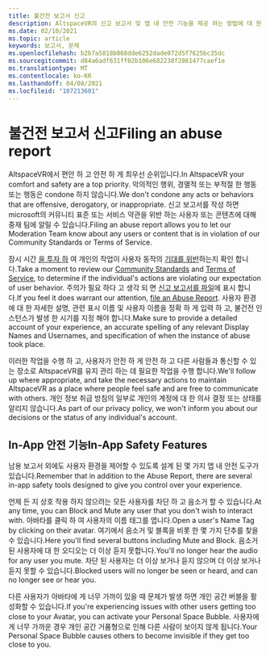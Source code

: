 ```yaml
---
title: 불건전 보고서 신고
description: AltspaceVR의 신고 보고서 및 앱 내 안전 기능을 제공 하는 방법에 대 한 최신 지침을 확인 하세요.
ms.date: 02/10/2021
ms.topic: article
keywords: 보고서, 문제
ms.openlocfilehash: b2b7a5818b068dde6252dade072d5f7625bc35dc
ms.sourcegitcommit: d84a6adf631ff02b106e682238f2861477caef1e
ms.translationtype: MT
ms.contentlocale: ko-KR
ms.lasthandoff: 04/08/2021
ms.locfileid: "107213601"
---
```

# <a name="filing-an-abuse-report"></a><span data-ttu-id="4d717-104">불건전 보고서 신고</span><span class="sxs-lookup"><span data-stu-id="4d717-104">Filing an abuse report</span></span>

<span data-ttu-id="4d717-105">AltspaceVR에서 편안 하 고 안전 하 게 최우선 순위입니다.</span><span class="sxs-lookup"><span data-stu-id="4d717-105">In AltspaceVR your comfort and safety are a top priority.</span></span> <span data-ttu-id="4d717-106">악의적인 행위, 경멸적 또는 부적절 한 행동 또는 행동은 condone 하지 않습니다.</span><span class="sxs-lookup"><span data-stu-id="4d717-106">We don't condone any acts or behaviors that are offensive, derogatory, or inappropriate.</span></span> <span data-ttu-id="4d717-107">신고 보고서를 작성 하면 microsoft의 커뮤니티 표준 또는 서비스 약관을 위반 하는 사용자 또는 콘텐츠에 대해 중재 팀에 알릴 수 있습니다.</span><span class="sxs-lookup"><span data-stu-id="4d717-107">Filing an abuse report allows you to let our Moderation Team know about any users or content that is in violation of our Community Standards or Terms of Service.</span></span>

<span data-ttu-id="4d717-108">잠시 시간 [을 투자 하](community-standards.md) 여 개인의 작업이 사용자 동작의 [기대를 위반](https://altvr.com/terms-of-service/#:~:text=1%20Consideration.%20AltVR%20currently%20provides%20free%20access%20to,...%205%20Eligibility.%20...%206%20Additional%20Terms.%20)하는지 확인 합니다.</span><span class="sxs-lookup"><span data-stu-id="4d717-108">Take a moment to review our [Community Standards](community-standards.md) and [Terms of Service](https://altvr.com/terms-of-service/#:~:text=1%20Consideration.%20AltVR%20currently%20provides%20free%20access%20to,...%205%20Eligibility.%20...%206%20Additional%20Terms.%20), to determine if the individual's actions are violating our expectation of user behavior.</span></span> <span data-ttu-id="4d717-109">주의가 필요 하다 고 생각 되 면 [신고 보고서를 파일](https://help.altvr.com/hc/requests/new?ticket_form_id=360000032154)에 표시 합니다.</span><span class="sxs-lookup"><span data-stu-id="4d717-109">If you feel it does warrant our attention, [file an Abuse Report](https://help.altvr.com/hc/requests/new?ticket_form_id=360000032154).</span></span> <span data-ttu-id="4d717-110">사용자 환경에 대 한 자세한 설명, 관련 표시 이름 및 사용자 이름을 정확 하 게 입력 하 고, 불건전 인스턴스가 발생 한 시기를 지정 해야 합니다.</span><span class="sxs-lookup"><span data-stu-id="4d717-110">Make sure to provide a detailed account of your experience, an accurate spelling of any relevant Display Names and Usernames, and specification of when the instance of abuse took place.</span></span> 

<span data-ttu-id="4d717-111">이러한 작업을 수행 하 고, 사용자가 안전 하 게 안전 하 고 다른 사람들과 통신할 수 있는 장소로 AltspaceVR를 유지 관리 하는 데 필요한 작업을 수행 합니다.</span><span class="sxs-lookup"><span data-stu-id="4d717-111">We'll follow up where appropriate, and take the necessary actions to maintain AltspaceVR as a place where people feel safe and are free to communicate with others.</span></span> <span data-ttu-id="4d717-112">개인 정보 취급 방침의 일부로 개인의 계정에 대 한 의사 결정 또는 상태를 알리지 않습니다.</span><span class="sxs-lookup"><span data-stu-id="4d717-112">As part of our privacy policy, we won't inform you about our decisions or the status of any individual's account.</span></span>

## <a name="in-app-safety-features"></a><span data-ttu-id="4d717-113">In-App 안전 기능</span><span class="sxs-lookup"><span data-stu-id="4d717-113">In-App Safety Features</span></span>

<span data-ttu-id="4d717-114">남용 보고서 외에도 사용자 환경을 제어할 수 있도록 설계 된 몇 가지 앱 내 안전 도구가 있습니다.</span><span class="sxs-lookup"><span data-stu-id="4d717-114">Remember that in addition to the Abuse Report, there are several in-app safety tools designed to give you control over your experience.</span></span> 

<span data-ttu-id="4d717-115">언제 든 지 상호 작용 하지 않으려는 모든 사용자를 차단 하 고 음소거 할 수 있습니다.</span><span class="sxs-lookup"><span data-stu-id="4d717-115">At any time, you can Block and Mute any user that you don't wish to interact with.</span></span> <span data-ttu-id="4d717-116">아바타를 클릭 하 여 사용자의 이름 태그를 엽니다.</span><span class="sxs-lookup"><span data-stu-id="4d717-116">Open a user's Name Tag by clicking on their avatar.</span></span> <span data-ttu-id="4d717-117">여기에서 음소거 및 블록을 비롯 한 몇 가지 단추를 찾을 수 있습니다.</span><span class="sxs-lookup"><span data-stu-id="4d717-117">Here you'll find several buttons including Mute and Block.</span></span> <span data-ttu-id="4d717-118">음소거 된 사용자에 대 한 오디오는 더 이상 듣지 못합니다.</span><span class="sxs-lookup"><span data-stu-id="4d717-118">You'll no longer hear the audio for any user you mute.</span></span> <span data-ttu-id="4d717-119">차단 된 사용자는 더 이상 보거나 듣지 않으며 더 이상 보거나 듣지 못할 수 있습니다.</span><span class="sxs-lookup"><span data-stu-id="4d717-119">Blocked users will no longer be seen or heard, and can no longer see or hear you.</span></span> 

<span data-ttu-id="4d717-120">다른 사용자가 아바타에 게 너무 가까이 있을 때 문제가 발생 하면 개인 공간 버블을 활성화할 수 있습니다.</span><span class="sxs-lookup"><span data-stu-id="4d717-120">If you're experiencing issues with other users getting too close to your Avatar, you can activate your Personal Space Bubble.</span></span> <span data-ttu-id="4d717-121">사용자에 게 너무 가까운 경우 개인 공간 거품형으로 인해 다른 사람이 보이지 않게 됩니다.</span><span class="sxs-lookup"><span data-stu-id="4d717-121">Your Personal Space Bubble causes others to become invisible if they get too close to you.</span></span> 